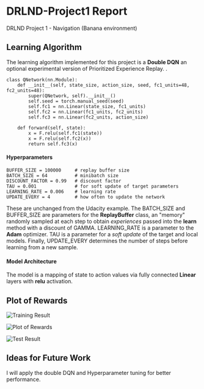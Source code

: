# DRLND-Project1 Report
DRLND Project 1 - Navigation (Banana environment)

## Learning Algorithm

The learning algorithm implemented for this project is a **Double DQN** an optional experimental version of Prioritized Experience Replay.
.
```
class QNetwork(nn.Module):
    def __init__(self, state_size, action_size, seed, fc1_units=48, fc2_units=48):
        super(QNetwork, self).__init__()
        self.seed = torch.manual_seed(seed)
        self.fc1 = nn.Linear(state_size, fc1_units)
        self.fc2 = nn.Linear(fc1_units, fc2_units)
        self.fc3 = nn.Linear(fc2_units, action_size)
        
    def forward(self, state):
        x = F.relu(self.fc1(state))
        x = F.relu(self.fc2(x))
        return self.fc3(x)
```

#### Hyperparameters

```
BUFFER_SIZE = 100000     # replay buffer size
BATCH_SIZE = 64          # minibatch size
DISCOUNT_FACTOR = 0.99   # discount factor
TAU = 0.001              # for soft update of target parameters
LEARNING_RATE = 0.006    # learning rate 
UPDATE_EVERY = 4         # how often to update the network
```

These are unchanged from the Udacity example. The BATCH_SIZE and BUFFER_SIZE are parameters for the **ReplayBuffer** class, an "memory" randomly sampled at each step to obtain _experiences_ passed into the **learn** method with a discount of GAMMA. LEARNING_RATE is a parameter to the **Adam** optimizer. TAU is a parameter for a _soft update_ of the target and local models. Finally, UPDATE_EVERY determines the number of steps before learning from a new sample.

#### Model Architecture

 The model is a mapping of state to action values via fully connected **Linear** layers with **relu** activation. 

## Plot of Rewards

![Training Result](https://github.com/MidasS/udacity_drl_project/image002.png)


![Plot of Rewards](https://github.com/MidasS/udacity_drl_project/image001.png)


![Test Result](https://github.com/MidasS/udacity_drl_project/image003.png)



## Ideas for Future Work

I will apply the double DQN and Hyperparameter tuning for better performance.
